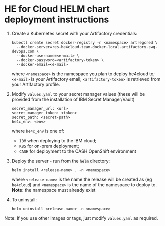 # HE for Cloud HELM chart deployment instructions

1. Create a Kubernetes secret with your Artifactory credentials:

   ``` 
   kubectl create secret docker-registry -n <namespace> artregcred \
     --docker-server=res-he4cloud-team-docker-local.artifactory.swg-devops.com \
     --docker-username=<e-mail> \
     --docker-password=<artifactory-token> \
     --docker-email=<e-mail>
   ```
   where 
   `<namespace>` is the namespace you plan to deploy he4cloud to;
   `<e-mail>` is your Artifactory email;
   `<artifactory-token>` is retrieved from your Artifactory profile.

2. Modify `values.yaml` to your secret manager values (these will be provided from the installation of IBM Secret Manager/Vault)

   ```
   secret_manager_url: <url>
   secret_manager_token: <token>
   secret_path: <secret-path>
   he4c_env: <env>
   ```
   where `he4c_env` is one of:
   - `IBM` when deploying to the IBM cloud;
   - `K8S` for on-prem deployment;
   - `CASH` for deployment to the CASH OpenShift environment

3. Deploy the server - run from the `helm` directory:

   ```
   helm install <release-name> . -n <namespace>
   ```
   where `<release-name>` is the name the release will be created as (eg `he4cloud`) and `<namespace>` is the name of the namespace to deploy to. **Note:** the namespace must already exist

4. To uninstall:

   ```
   helm uninstall <release-name> -n <namespace>
   ```

Note: If you use other images or tags, just modify `values.yaml` as required.
